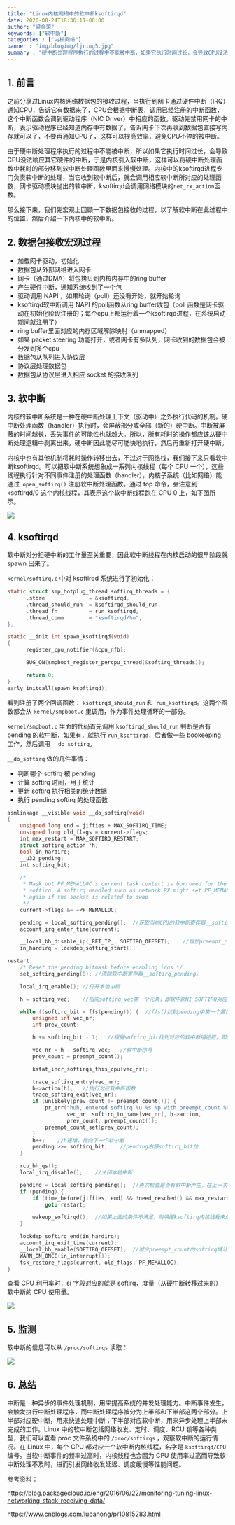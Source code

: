 ```yaml
---
title: "Linux内核网络中的软中断ksoftirqd"
date: 2020-08-24T18:36:11+08:00
author: "梁金荣"
keywords: ["软中断"]
categories : ["内核网络"]
banner : "img/blogimg/ljrimg5.jpg"
summary : "硬中断处理程序执行的过程中不能被中断，如果它执行时间过长，会导致CPU没法响应其它硬件的中断，于是内核引入软中断，这样可以将硬中断处理函数中耗时的部分移到软中断处理函数里面来慢慢处理。内核中的ksoftirqd进程专门负责软中断的处理，当它收到软中断后，就会调用相应软中断所对应的处理函数。"
---
```


## 1. 前言
之前分享过Linux内核网络数据包的接收过程，当执行到网卡通过硬件中断（IRQ）通知CPU，告诉它有数据来了，CPU会根据中断表，调用已经注册的中断函数，这个中断函数会调到驱动程序（NIC Driver）中相应的函数。驱动先禁用网卡的中断，表示驱动程序已经知道内存中有数据了，告诉网卡下次再收到数据包直接写内存就可以了，不要再通知CPU了，这样可以提高效率，避免CPU不停的被中断。

由于硬中断处理程序执行的过程中不能被中断，所以如果它执行时间过长，会导致CPU没法响应其它硬件的中断，于是内核引入软中断，这样可以将硬中断处理函数中耗时的部分移到软中断处理函数里面来慢慢处理。内核中的ksoftirqd进程专门负责软中断的处理，当它收到软中断后，就会调用相应软中断所对应的处理函数，网卡驱动模块抛出的软中断，ksoftirqd会调用网络模块的`net_rx_action`函数。

那么接下来，我们先宏观上回顾一下数据包接收的过程，以了解软中断在此过程中的位置，然后介绍一下内核中的软中断。

## 2. 数据包接收宏观过程

- 加载网卡驱动，初始化
- 数据包从外部网络进入网卡
- 网卡（通过DMA）将包拷贝到内核内存中的ring buffer
- 产生硬件中断，通知系统收到了一个包
- 驱动调用 NAPI ，如果轮询（poll）还没有开始，就开始轮询
- ksoftirqd软中断调用 NAPI 的poll函数从ring buffer收包（poll 函数是网卡驱动在初始化阶段注册的；每个cpu上都运行着一个ksoftirqd进程，在系统启动期间就注册了）
- ring buffer里面对应的内存区域解除映射（unmapped）
- 如果 packet steering 功能打开，或者网卡有多队列，网卡收到的数据包会被分发到多个cpu
- 数据包从队列进入协议层
- 协议层处理数据包
- 数据包从协议层进入相应 socket 的接收队列
## 3. 软中断
内核的软中断系统是一种在硬中断处理上下文（驱动中）之外执行代码的机制。硬中断处理函数（handler）执行时，会屏蔽部分或全部（新的）硬中断。中断被屏蔽的时间越长，丢失事件的可能性也就越大。所以，所有耗时的操作都应该从硬中断处理逻辑中剥离出来，硬中断因此能尽可能快地执行，然后再重新打开硬中断。

内核中也有其他机制将耗时操作转移出去，不过对于网络栈，我们接下来只看软中断ksoftirqd。可以把软中断系统想象成一系列内核线程（每个 CPU 一个），这些线程执行针对不同事件注册的处理函数（handler），内核子系统（比如网络）能通过` open_softirq()` 注册软中断处理函数。通过 top 命令，会注意到 ksoftirqd/0 这个内核线程，其表示这个软中断线程跑在 CPU 0 上，如下图所示。

![](img/1.png)

## 4. ksoftirqd
软中断对分担硬中断的工作量至关重要，因此软中断线程在内核启动的很早阶段就 spawn 出来了。

`kernel/softirq.c` 中对 ksoftirqd 系统进行了初始化：
```c
static struct smp_hotplug_thread softirq_threads = {
      .store              = &ksoftirqd,
      .thread_should_run  = ksoftirqd_should_run,
      .thread_fn          = run_ksoftirqd,
      .thread_comm        = "ksoftirqd/%u",
};

static __init int spawn_ksoftirqd(void)
{
      register_cpu_notifier(&cpu_nfb);

      BUG_ON(smpboot_register_percpu_thread(&softirq_threads));

      return 0;
}
early_initcall(spawn_ksoftirqd);
```
看到注册了两个回调函数： `ksoftirqd_should_run` 和` run_ksoftirqd`。这两个函数都会从 `kernel/smpboot.c` 里调用，作为事件处理循环的一部分。

`kernel/smpboot.c` 里面的代码首先调用 `ksoftirqd_should_run` 判断是否有 pending 的软中断，如果有，就执行 `run_ksoftirqd`，后者做一些 bookeeping 工作，然后调用 `__do_softirq`。

`__do_softirq` 做的几件事情：

- 判断哪个 softirq 被 pending
- 计算 softirq 时间，用于统计
- 更新 softirq 执行相关的统计数据
- 执行 pending softirq 的处理函数

```c
asmlinkage __visible void __do_softirq(void)
{
    unsigned long end = jiffies + MAX_SOFTIRQ_TIME;
    unsigned long old_flags = current->flags;
    int max_restart = MAX_SOFTIRQ_RESTART;
    struct softirq_action *h;
    bool in_hardirq;
    __u32 pending;
    int softirq_bit;

    /*
     * Mask out PF_MEMALLOC s current task context is borrowed for the
     * softirq. A softirq handled such as network RX might set PF_MEMALLOC
     * again if the socket is related to swap
     */
    current->flags &= ~PF_MEMALLOC;

    pending = local_softirq_pending();	//获取当前CPU的软中断寄存器__softirq_pending值到局部变量pending。
    account_irq_enter_time(current);

    __local_bh_disable_ip(_RET_IP_, SOFTIRQ_OFFSET);	//增加preempt_count中的softirq域计数，表明当前在软中断上下文中。
    in_hardirq = lockdep_softirq_start();

restart:
    /* Reset the pending bitmask before enabling irqs */
    set_softirq_pending(0);	//清除软中断寄存器__softirq_pending。

    local_irq_enable();	//打开本地中断

    h = softirq_vec;	//指向softirq_vec第一个元素，即软中断HI_SOFTIRQ对应的处理函数。

    while ((softirq_bit = ffs(pending))) {	//ffs()找到pending中第一个置位的比特位，返回值是第一个为1的位序号。这里的位是从低位开始，这也和优先级相吻合，低位优先得到执行。如果没有则返回0，退出循环。
        unsigned int vec_nr;
        int prev_count;

        h += softirq_bit - 1;	//根据sofrirq_bit找到对应的软中断描述符，即软中断处理函数。

        vec_nr = h - softirq_vec;	//软中断序号
        prev_count = preempt_count();

        kstat_incr_softirqs_this_cpu(vec_nr);

        trace_softirq_entry(vec_nr);
        h->action(h);	//执行对应软中断函数
        trace_softirq_exit(vec_nr);
        if (unlikely(prev_count != preempt_count())) {
            pr_err("huh, entered softirq %u %s %p with preempt_count %08x, exited with %08x?\n",
                   vec_nr, softirq_to_name[vec_nr], h->action,
                   prev_count, preempt_count());
            preempt_count_set(prev_count);
        }
        h++;	//h递增，指向下一个软中断
        pending >>= softirq_bit;	//pending右移softirq_bit位
    }

    rcu_bh_qs();
    local_irq_disable();	//关闭本地中断

    pending = local_softirq_pending();	//再次检查是否有软中断产生，在上一次检查至此这段时间有新软中断产生。
    if (pending) {
        if (time_before(jiffies, end) && !need_resched() && max_restart)	//再次触发软中断执行的三个条件：1.软中断处理时间不超过2jiffies，200Hz的系统对应10ms；2.当前没有有进程需要调度，即!need_resched()；3.这种循环不超过10次。
            goto restart;

        wakeup_softirqd();	//如果上面的条件不满足，则唤醒ksoftirq内核线程来处理软中断。
    }

    lockdep_softirq_end(in_hardirq);
    account_irq_exit_time(current);
    __local_bh_enable(SOFTIRQ_OFFSET);	//减少preempt_count的softirq域计数,和前面增加计数呼应。表示这段代码处于软中断上下文。
    WARN_ON_ONCE(in_interrupt());
    tsk_restore_flags(current, old_flags, PF_MEMALLOC);
}
```
查看 CPU 利用率时，si 字段对应的就是 softirq，度量（从硬中断转移过来的）软中断的 CPU 使用量。

![](img/2.png)

## 5. 监测
软中断的信息可以从 `/proc/softirqs` 读取：

![](img/3.png)

## 6. 总结
中断是一种异步的事件处理机制，用来提高系统的并发处理能力。中断事件发生，会触发执行中断处理程序，而中断处理程序被分为上半部和下半部这两个部分。上半部对应硬中断，用来快速处理中断；下半部对应软中断，用来异步处理上半部未完成的工作。Linux 中的软中断包括网络收发、定时、调度、RCU 锁等各种类型，我们可以查看 proc 文件系统中的 `/proc/softirqs`  ，观察软中断的运行情况。在 Linux 中，每个 CPU 都对应一个软中断内核线程，名字是 `ksoftirqd/CPU `编号。当软中断事件的频率过高时，内核线程也会因为 CPU 使用率过高而导致软中断处理不及时，进而引发网络收发延迟、调度缓慢等性能问题。

参考资料：

https://blog.packagecloud.io/eng/2016/06/22/monitoring-tuning-linux-networking-stack-receiving-data/

https://www.cnblogs.com/luoahong/p/10815283.html
